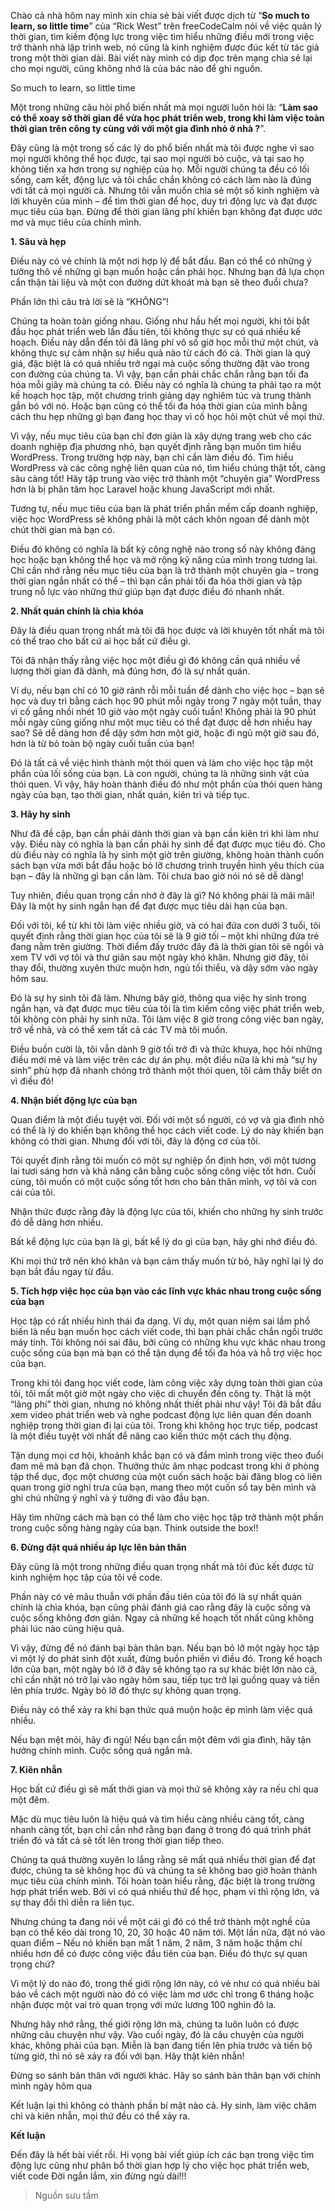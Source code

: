 Chào cả nhà hôm nay mình xin chia sẻ bài viết được dịch từ  “**So much to learn, so little time**” của “Rick West” trên freeCodeCalm nói về việc quản lý thời gian, tìm kiếm động lực trong việc tìm hiểu những điều mới trong việc trở thành nhà lập trình web, nó cũng là kinh nghiệm được đúc kết từ tác giả trong một thời gian dài. Bài viết này mình có dịp đọc trên mạng chia sẻ lại cho mọi người, cũng không nhớ là của bác nào để ghi nguồn.

So much to learn, so little time

Một trong những câu hỏi phổ biến nhất mà mọi người luôn hỏi là: “**Làm sao có thể xoay sở thời gian để vừa học phát triển web, trong khi làm việc toàn thời gian trên công ty cùng với với một gia đình nhỏ ở nhà ?**”.

Đây cũng là một trong số các lý do phổ biến nhất mà tôi được nghe vì sao mọi người không thể học được, tại sao mọi người bỏ cuộc, và tại sao họ không tiến xa hơn trong sự nghiệp của họ.
Mỗi người chúng ta đều có lối sống, cam kết, động lực và tôi chắc chắn không có cách làm nào là đúng với tất cả mọi người cả. Nhưng tôi vẫn muốn chia sẻ một số kinh nghiệm và lời khuyên của mình – để tìm thời gian để học, duy trì động lực và đạt được mục tiêu của bạn.
Đừng để thời gian lãng phí khiến bạn không đạt được ước mơ và mục tiêu của chính mình.

**1. Sâu và hẹp**

Điều này có vẻ chính là một nơi hợp lý để bắt đầu. Bạn có thể có những ý tưởng thô về những gì bạn muốn hoặc cần phải học. Nhưng bạn đã lựa chọn cẩn thận tài liệu và một con đường dứt khoát mà bạn sẽ theo đuổi chưa?

Phần lớn thì câu trả lời sẽ là “KHÔNG”!

Chúng ta hoàn toàn giống nhau. Giống như hầu hết mọi người, khi tôi bắt đầu học phát triển web lần đầu tiên, tôi không thực sự có quá nhiều kế hoạch. Điều này dẫn đến tôi đã lãng phí vô số giờ học mỗi thứ một chút, và không thực sự cảm nhận sự hiểu quả nào từ cách đó cả.
Thời gian là quý giá, đặc biệt là có quá nhiều trở ngại mà cuộc sống thường đặt vào trong con đường của chúng ta. Vì vậy, bạn cần phải chắc chắn rằng bạn tối đa hóa mỗi giây mà chúng ta có.
Điều này có nghĩa là chúng ta phải tạo ra một kế hoạch học tập, một chương trình giảng dạy nghiêm túc và trung thành gắn bó với nó. Hoặc bạn cũng có thể tối đa hóa thời gian của mình bằng cách thu hẹp những gì bạn đang học thay vì cố học hỏi một chút về mọi thứ.

Vì vậy, nếu mục tiêu của bạn chỉ đơn giản là xây dựng trang web cho các doanh nghiệp địa phương nhỏ, bạn quyết định rằng bạn muốn tìm hiểu WordPress. Trong trường hợp này, bạn chỉ cần làm điều đó. Tìm hiểu WordPress và các công nghệ liên quan của nó, tìm hiểu chúng thật tốt, càng sâu càng tốt! Hãy tập trung vào việc trở thành một “chuyên gia” WordPress hơn là bị phân tâm học Laravel hoặc khung JavaScript mới nhất.

Tương tự, nếu mục tiêu của bạn là phát triển phần mềm cấp doanh nghiệp, việc học WordPress sẽ không phải là một cách khôn ngoan để dành một chút thời gian mà bạn có.

Điều đó không có nghĩa là bất kỳ công nghệ nào trong số này không đáng học hoặc bạn không thể học và mở rộng kỹ năng của mình trong tương lai. Chỉ cần nhớ rằng nếu mục tiêu của bạn là trở thành một chuyên gia – trong thời gian ngắn nhất có thể – thì bạn cần phải tối đa hóa thời gian và tập trung nỗ lực vào những thứ giúp bạn đạt được điều đó nhanh nhất.

**2. Nhất quán chính là chìa khóa**

Đây là điều quan trọng nhất mà tôi đã học được và lời khuyên tốt nhất mà tôi có thể trao cho bất cứ ai học bất cứ điều gì.

Tôi đã nhận thấy rằng việc học một điều gì đó không cần quá nhiều về lượng thời gian đã dành, mà đúng hơn, đó là sự nhất quán.

Ví dụ, nếu bạn chỉ có 10 giờ rảnh rỗi mỗi tuần để dành cho việc học – bạn sẽ học và duy trì bằng cách học 90 phút mỗi ngày trong 7 ngày một tuần, thay vì cố gắng nhồi nhét 10 giờ vào một ngày cuối tuần! Không phải là 90 phút mỗi ngày cũng giống như một mục tiêu có thể đạt được dễ hơn nhiều hay sao? Sẽ dễ dàng hơn để dậy sớm hơn một giờ, hoặc đi ngủ một giờ sau đó, hơn là từ bỏ toàn bộ ngày cuối tuần của bạn!

Đó là tất cả về việc hình thành một thói quen và làm cho việc học tập một phần của lối sống của bạn. Là con người, chúng ta là những sinh vật của thói quen. Vì vậy, hãy hoàn thành điều đó như một phần của thói quen hàng ngày của bạn, tạo thời gian, nhất quán, kiên trì và tiếp tục.

**3. Hãy hy sinh**


Như đã đề cập, bạn cần phải dành thời gian và bạn cần kiên trì khi làm như vậy. Điều này có nghĩa là bạn cần phải hy sinh để đạt được mục tiêu đó. Cho dù điều này có nghĩa là hy sinh một giờ trên giường, không hoàn thành cuốn sách bạn vừa mới bắt đầu hoặc bỏ lỡ chương trình truyền hình yêu thích của bạn – đây là những gì bạn cần làm. Tôi chưa bao giờ nói nó sẽ dễ dàng!

Tuy nhiên, điều quan trọng cần nhớ ở đây là gì? Nó không phải là mãi mãi! Đây là một hy sinh ngắn hạn để đạt được mục tiêu dài hạn của bạn.

Đối với tôi, kể từ khi tôi làm việc nhiều giờ, và có hai đứa con dưới 3 tuổi, tôi quyết định rằng thời gian học của tôi sẽ là 9 giờ tối – một khi những đứa trẻ đang nằm trên giường. Thời điểm đấy trước đây đã là thời gian tôi sẽ ngồi và xem TV với vợ tôi và thư giãn sau một ngày khó khăn. Nhưng giờ đây, tôi thay đổi, thường xuyên thức muộn hơn, ngủ tối thiểu, và dậy sớm vào ngày hôm sau.

Đó là sự hy sinh tôi đã làm. Nhưng bây giờ, thông qua việc hy sinh trong ngắn hạn, và đạt được mục tiêu của tôi là tìm kiếm công việc phát triển web, tôi không còn phải hy sinh nữa. Tôi làm việc 8 giờ trong công việc ban ngày, trở về nhà, và có thể xem tất cả các TV mà tôi muốn.

Điều buồn cười là, tôi vẫn dành 9 giờ tối trở đi và thức khuya, học hỏi những điều mới mẻ và làm việc trên các dự án phụ. một điều nữa là khi mà “sự hy sinh” phù hợp đã nhanh chóng trở thành một thói quen, tôi cảm thấy biết ơn vì điều đó!

**4. Nhận biết động lực của bạn**

Quan điểm là một điều tuyệt vời. Đối với một số người, có vợ và gia đình nhỏ có thể là lý do khiến bạn không thể học cách viết code. Lý do này khiến bạn không có thời gian. Nhưng đối với tôi, đây là động cơ của tôi.

Tôi quyết định rằng tôi muốn có một sự nghiệp ổn định hơn, với một tương lai tươi sáng hơn và khả năng cân bằng cuộc sống công việc tốt hơn. Cuối cùng, tôi muốn có một cuộc sống tốt hơn cho bản thân mình, vợ tôi và con cái của tôi.

Nhận thức được rằng đây là động lực của tôi, khiến cho những hy sinh trước đó dễ dàng hơn nhiều.

Bất kể động lực của bạn là gì, bất kể lý do gì của bạn, hãy ghi nhớ điều đó.

Khi mọi thứ trở nên khó khăn và bạn cảm thấy muốn từ bỏ, hãy nghĩ lại lý do bạn bắt đầu ngay từ đầu.

**5. Tích hợp việc học của bạn vào các lĩnh vực khác nhau trong cuộc sống của bạn**


Học tập có rất nhiều hình thái đa dạng. Ví dụ, một quan niệm sai lầm phổ biến là nếu bạn muốn học cách viết code, thì bạn phải chắc chắn ngồi trước máy tính. Tôi không nói sai đâu, bởi cũng có những khu vực khác nhau trong cuộc sống của bạn mà bạn có thể tận dụng để tối đa hóa và hỗ trợ việc học của bạn.

Trong khi tôi đang học viết code, làm công việc xây dựng toàn thời gian của tôi, tôi mất một giờ một ngày cho việc di chuyển đến công ty. Thật là một “lãng phí” thời gian, nhưng nó không nhất thiết phải như vậy! Tôi đã bắt đầu xem video phát triển web và nghe podcast động lực liên quan đến doanh nghiệp trong thời gian đi lại của tôi. Trong khi không học trực tiếp, podcast là một điều tuyệt vời nhất để nâng cao kiến thức một cách thụ động.

Tận dụng mọi cơ hội, khoảnh khắc bạn có và đắm mình trong việc theo đuổi đam mê mà bạn đã chọn. Thưởng thức âm nhạc podcast trong khi ở phòng tập thể dục, đọc một chương của một cuốn sách hoặc bài đăng blog có liên quan trong giờ nghỉ trưa của bạn, mang theo một cuốn sổ tay bên mình và ghi chú những ý nghĩ và ý tưởng đi vào đầu bạn.

Hãy tìm những cách mà bạn có thể làm cho việc học tập trở thành một phần trong cuộc sống hàng ngày của bạn. Think outside the box!!

**6. Đừng đặt quá nhiều áp lực lên bản thân**


Đây cũng là một trong những điều quan trọng nhất mà tôi đúc kết được từ kinh nghiệm học tập của tôi về code.

Phần này có vẻ mâu thuẫn với phần đầu tiên của tôi đó là sự nhất quán chính là chìa khóa, bạn cũng phải đánh giá cao rằng đây là cuộc sống và cuộc sống không đơn giản. Ngay cả những kế hoạch tốt nhất cũng không phải lúc nào cũng hiệu quả.

Vì vậy, đừng để nó đánh bại bản thân bạn. Nếu bạn bỏ lỡ một ngày học tập vì một lý do phát sinh đột xuất, đừng buồn phiền vì điều đó. Trong kế hoạch lớn của bạn, một ngày bỏ lỡ ở đây sẽ không tạo ra sự khác biệt lớn nào cả, chỉ cần nhặt nó trở lại vào ngày hôm sau, tiếp tục trở lại guồng quay và tiến lên phía trước. Ngày bỏ lỡ đó thực sự không quan trọng.

Điều này có thể xảy ra khi bạn thức quá muộn hoặc ép mình làm việc quá nhiều.

Nếu bạn mệt mỏi, hãy đi ngủ! Nếu bạn cần một đêm với gia đình, hãy tận hưởng chính mình. Cuộc sống quá ngắn mà.

**7. Kiên nhẫn**


Học bất cứ điều gì sẽ mất thời gian và mọi thứ sẽ không xảy ra nếu chỉ qua một đêm.

Mặc dù mục tiêu luôn là hiệu quả và tìm hiểu càng nhiều càng tốt, càng nhanh càng tốt, bạn chỉ cần nhớ rằng bạn đang ở trong đó quá trình phát triển đó và tất cả sẽ tốt lên trong thời gian tiếp theo.

Chúng ta quá thường xuyên lo lắng rằng sẽ mất quá nhiều thời gian để đạt được, chúng ta sẽ không học đủ và chúng ta sẽ không bao giờ hoàn thành mục tiêu của chính mình. Tôi hoàn toàn hiểu rằng, đặc biệt là trong trường hợp phát triển web. Bởi vì có quá nhiều thứ để học, phạm vi thì rộng lớn, và sự thay đổi thì diễn ra liên tục.

Nhưng chúng ta đang nói về một cái gì đó có thể trở thành một nghề của bạn có thể kéo dài trong 10, 20, 30 hoặc 40 năm tới. Một lần nữa, đặt nó vào quan điểm – Nếu nó khiến bạn mất 1 năm, 2 năm, 3 năm hoặc thậm chí nhiều hơn để có được công việc đầu tiên của bạn. Điều đó thực sự quan trọng chứ?

Vì một lý do nào đó, trong thế giới rộng lớn này, có vẻ như có quá nhiều bài báo về cách một người nào đó có việc làm mơ ước chỉ trong 6 tháng hoặc nhận được một vai trò quan trọng với mức lương 100 nghìn đô la.

Nhưng hãy nhớ rằng, thế giới rộng lớn mà, chúng ta luôn luôn có được những câu chuyện như vậy. Vào cuối ngày, đó là câu chuyện của người khác, không phải của bạn. Miễn là bạn đang tiến lên phía trước và tiến bộ từng giờ, thì nó sẽ xảy ra đối với bạn. Hãy thật kiên nhẫn!

Đừng so sánh bản thân với người khác. Hãy so sánh bản thân bạn với chính mình ngày hôm qua

Kết luận lại thì không có thành phần bí mật nào cả. Hy sinh, làm việc chăm chỉ và kiên nhẫn, mọi thứ đều có thể xảy ra.

**Kết luận**

Đến đây là hết bài viết rồi. Hi vọng bài viết giúp ích các bạn trong việc tìm động lực cũng như phân bổ thời gian hợp lý cho việc học phát triển web, viết code
Đời ngắn lắm, xin đừng ngủ dài!!!
> Nguồn sưu tầm